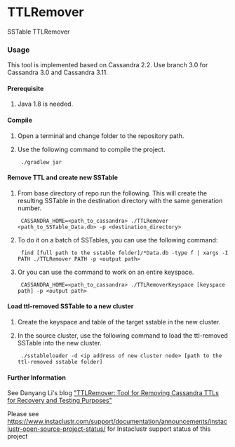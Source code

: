 # TTLRemover
SSTable TTLRemover


### Usage

This tool is implemented based on Cassandra 2.2. Use branch 3.0 for Cassandra 3.0 and Cassandra 3.11.

#### Prerequisite
1. Java 1.8 is needed.
 

#### Compile

1. Open a terminal and change folder to the repository path.

2. Use the following command to compile the project.

        ./gradlew jar

#### Remove TTL and create new SSTable

1. From base directory of repo run the following. This will create the resulting SSTable in the destination directory with the same generation number.

        CASSANDRA_HOME=<path_to_cassandra> ./TTLRemover <path_to_SSTable_Data.db> -p <destination_directory>
 
2. To do it on a batch of SSTables, you can use the following command:

        find [full path to the sstable folder]/*Data.db -type f | xargs -I PATH ./TTLRemover PATH -p <output path>
 
3. Or you can use the command to work on an entire keyspace. 

        CASSANDRA_HOME=<path_to_cassandra> ./TTLRemoverKeyspace [keyspace path] -p <output path>
 

#### Load ttl-removed SSTable to a new cluster

1. Create the keyspace and table of the target sstable in the new cluster.

2. In the source cluster, use the following command to load the ttl-removed SSTable into the new cluster.

        ./sstableloader -d <ip address of new cluster node> [path to the ttl-removed sstable folder]
 
 

#### Further Information

See Danyang Li's blog ["TTLRemover: Tool for Removing Cassandra TTLs for Recovery and Testing Purposes"](https://www.instaclustr.com/ttlremover-tool-for-removing-cassandra-ttls-for-recovery-and-testing-purposes/)

Please see https://www.instaclustr.com/support/documentation/announcements/instaclustr-open-source-project-status/ for Instaclustr support status of this project




